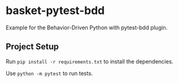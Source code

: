 # basket-pytest-bdd
Example for the Behavior-Driven Python with pytest-bdd plugin.

## Project Setup
Run `pip install -r requirements.txt` to install the dependencies.

Use `python -m pytest` to run tests.